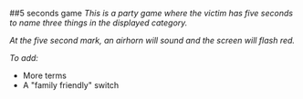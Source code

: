 ##5 seconds game
_This is a party game where the victim has five seconds to name three things in the displayed category._

_At the five second mark, an airhorn will sound and the screen will flash red._

*To add:*
- More terms
- A "family friendly" switch
